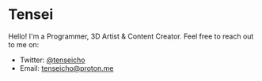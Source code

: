 # Tensei

Hello! I'm a Programmer, 3D Artist & Content Creator. Feel free to reach out to me on:
- Twitter: [@tenseicho](https://x.com/TenseiCho)
- Email: [tenseicho@proton.me](mailto:tenseicho@proton.me)
